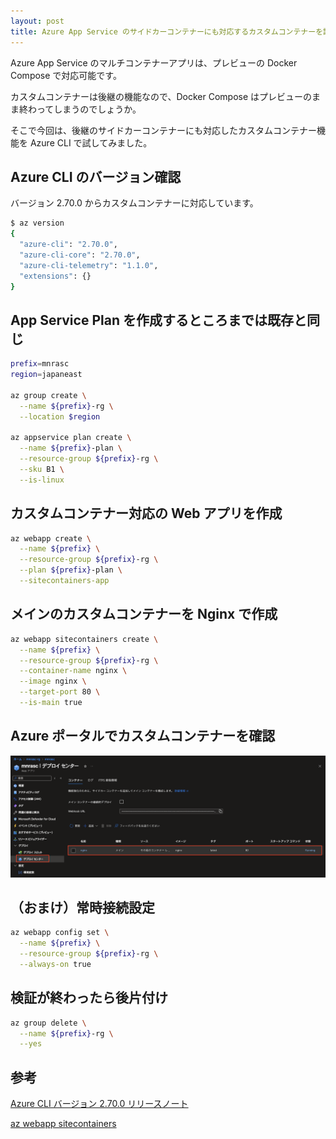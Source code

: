 ```yaml
---
layout: post
title: Azure App Service のサイドカーコンテナーにも対応するカスタムコンテナーを試してみた
---
```


Azure App Service のマルチコンテナーアプリは、プレビューの Docker Compose で対応可能です。

カスタムコンテナーは後継の機能なので、Docker Compose はプレビューのまま終わってしまうのでしょうか。

そこで今回は、後継のサイドカーコンテナーにも対応したカスタムコンテナー機能を Azure CLI で試してみました。

## Azure CLI のバージョン確認

バージョン 2.70.0 からカスタムコンテナーに対応しています。

```bash
$ az version
{
  "azure-cli": "2.70.0",
  "azure-cli-core": "2.70.0",
  "azure-cli-telemetry": "1.1.0",
  "extensions": {}
}
```

## App Service Plan を作成するところまでは既存と同じ

```bash
prefix=mnrasc
region=japaneast

az group create \
  --name ${prefix}-rg \
  --location $region

az appservice plan create \
  --name ${prefix}-plan \
  --resource-group ${prefix}-rg \
  --sku B1 \
  --is-linux
```

## カスタムコンテナー対応の Web アプリを作成

```bash
az webapp create \
  --name ${prefix} \
  --resource-group ${prefix}-rg \
  --plan ${prefix}-plan \
  --sitecontainers-app
```

## メインのカスタムコンテナーを Nginx で作成

```bash
az webapp sitecontainers create \
  --name ${prefix} \
  --resource-group ${prefix}-rg \
  --container-name nginx \
  --image nginx \
  --target-port 80 \
  --is-main true
```

## Azure ポータルでカスタムコンテナーを確認

![2025-03-22-appservice-container-01.png](../assets/img/2025-03-22-appservice-container-01.png)

## （おまけ）常時接続設定

```bash
az webapp config set \
  --name ${prefix} \
  --resource-group ${prefix}-rg \
  --always-on true
```

## 検証が終わったら後片付け

```bash
az group delete \
  --name ${prefix}-rg \
  --yes
```

## 参考

[Azure CLI バージョン 2.70.0 リリースノート](https://learn.microsoft.com/ja-jp/cli/azure/release-notes-azure-cli#march-04-2025)

[az webapp sitecontainers](https://learn.microsoft.com/en-us/cli/azure/webapp/sitecontainers?view=azure-cli-latest)
